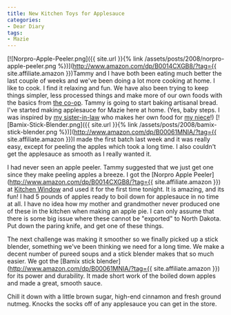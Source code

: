 ```yaml
---
title: New Kitchen Toys for Applesauce
categories:
- Dear Diary
tags:
- Mazie
---
```


[![Norpro-Apple-Peeler.png]({{ site.url }}{% link /assets/posts/2008/norpro-apple-peeler.png %})](http://www.amazon.com/dp/B0014CXGB8/?tag={{ site.affiliate.amazon }})Tammy and I have both been eating much better the last couple of weeks and we've been doing a lot more cooking at home. I like to cook. I find it relaxing and fun. We have also been trying to keep things simpler, less processed things and make more of our own foods with the basics from [the co-op](http://www.lakewinds.com/store/). Tammy is going to start baking artisanal bread. I've started making applesauce for Mazie here at home. (Yes, baby steps. I was inspired by [my sister-in-law](http://www.lundeenscene.blogspot.com/) who makes her own food for [my niece](http://lundeenscene.blogspot.com/2008/10/ten-things-we-love-about-nora-on-month.html)!)
[![Bamix-Stick-Blender.png]({{ site.url }}{% link /assets/posts/2008/bamix-stick-blender.png %})](http://www.amazon.com/dp/B00061MNIA/?tag={{ site.affiliate.amazon }})I made the first batch last week and it was really easy, except for peeling the apples which took a long time. I also couldn't get the applesauce as smooth as I really wanted it.

I had never seen an apple peeler. Tammy suggested that we just get one since they make peeling apples a breeze. I got the [Norpro Apple Peeler](http://www.amazon.com/dp/B0014CXGB8/?tag={{ site.affiliate.amazon }}) at [Kitchen Window](http://kitchenwindow.com/) and used it for the first time tonight. It is amazing, and its fun! I had 5 pounds of apples ready to boil down for applesauce in no time at all. I have no idea how my mother and grandmother never produced one of these in the kitchen when making an apple pie. I can only assume that there is some big issue where these cannot be "exported" to North Dakota. Put down the paring knife, and get one of these things.

The next challenge was making it smoother so we finally picked up a stick blender, something we've been thinking we need for a long time. We make a decent number of pureed soups and a stick blender makes that so much easier. We got the [Bamix stick blender](http://www.amazon.com/dp/B00061MNIA/?tag={{ site.affiliate.amazon }}) for its power and durability. It made short work of the boiled down apples and made a great, smooth sauce.

Chill it down with a little brown sugar, high-end cinnamon and fresh ground nutmeg. Knocks the socks off of any applesauce you can get in the store.
